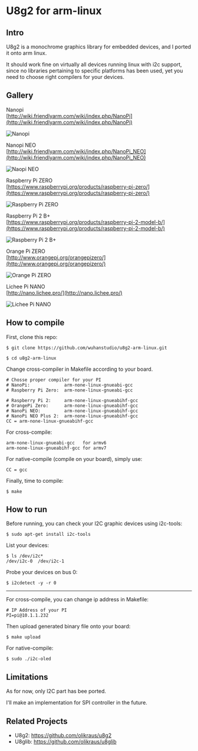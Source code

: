 
# U8g2 for arm-linux

## Intro

U8g2 is a monochrome graphics library for embedded devices, and I ported it onto arm linux.

It should work fine on virtually all devices running linux with i2c support, since no libraries pertaining to specific platforms has been used, yet you need to choose right compilers for your devices. 

## Gallery 

Nanopi  
[http://wiki.friendlyarm.com/wiki/index.php/NanoPi](http://wiki.friendlyarm.com/wiki/index.php/NanoPi)  

![Nanopi](img/nanopi.jpg)	

Nanopi NEO  
[http://wiki.friendlyarm.com/wiki/index.php/NanoPi_NEO](http://wiki.friendlyarm.com/wiki/index.php/NanoPi_NEO)  

![Naopi NEO](img/nanopi-neo.jpg)	

Raspberry Pi ZERO  
[https://www.raspberrypi.org/products/raspberry-pi-zero/](https://www.raspberrypi.org/products/raspberry-pi-zero/)  

![Raspberry Pi ZERO](img/raspi-zero.jpg)	

Raspberry Pi 2 B+  
[https://www.raspberrypi.org/products/raspberry-pi-2-model-b/](https://www.raspberrypi.org/products/raspberry-pi-2-model-b/)  

![Raspberry Pi 2 B+](img/raspi2.jpg)	

Orange Pi ZERO  
[http://www.orangepi.org/orangepizero/](http://www.orangepi.org/orangepizero/)  

![Orange Pi ZERO](img/orangepi-zero.jpg)	

Lichee Pi NANO  
[http://nano.lichee.pro/](http://nano.lichee.pro/)  

![Lichee Pi NANO](img/licheepi-nano.jpg)	

## How to compile

First, clone this repo:  

`$ git clone https://github.com/wuhanstudio/u8g2-arm-linux.git`

`$ cd u8g2-arm-linux`

Change cross-compiler in Makefile according to your board.

	# Chosse proper compiler for your PI
	# NanoPi:             arm-none-linux-gnueabi-gcc
	# Raspberry Pi Zero:  arm-none-linux-gnueabi-gcc

	# Raspberry Pi 2:     arm-none-linux-gnueabihf-gcc
	# OrangePi Zero:      arm-none-linux-gnueabihf-gcc
	# NanoPi NEO:         arm-none-linux-gnueabihf-gcc
	# NanoPi NEO Plus 2:  arm-none-linux-gnueabihf-gcc
	CC = arm-none-linux-gnueabihf-gcc

For cross-compile:

	arm-none-linux-gnueabi-gcc   for armv6  
	arm-none-linux-gnueabihf-gcc for armv7

For native-compile (compile on your board), simply use:
	
	CC = gcc

Finally, time to compile:

`$ make`

## How to run

Before running, you can check your I2C graphic devices using i2c-tools: 

`$ sudo apt-get install i2c-tools`  

List your devices:

`$ ls /dev/i2c*`  
`/dev/i2c-0  /dev/i2c-1`

Probe your devices on bus 0:

`$ i2cdetect -y -r 0`

-----

For cross-compile, you can change ip address in Makefile:

	# IP Address of your PI	
	PI=pi@10.1.1.232

Then upload generated binary file onto your board:

`$ make upload`

For native-compile:

`$ sudo ./i2c-oled`

## Limitations

As for now, only I2C part has bee ported.
 

I'll make an implementation for SPI controller in the future.

## Related Projects

- U8g2: https://github.com/olikraus/u8g2
- U8glib: https://github.com/olikraus/u8glib